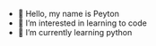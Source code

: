- 👋 Hello, my name is Peyton
- 👀 I’m interested in learning to code
- 🌱 I’m currently learning python
<!---
TissueLint/TissueLint is a ✨ special ✨ repository because its `README.md` (this file) appears on your GitHub profile.
You can click the Preview link to take a look at your changes.
--->
